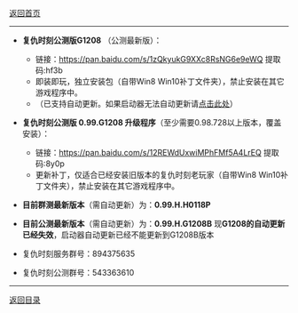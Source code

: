 [返回首页](./Home)
***

- **复仇时刻公测版G1208** （公测最新版）：
  - 链接：https://pan.baidu.com/s/1zQkyukG9XXc8RsNG6e9eWQ 提取码:hf3b
  - 即装即玩，独立安装包（自带Win8 Win10补丁文件夹），禁止安装在其它游戏程序中。
  - （已支持自动更新。如果启动器无法自动更新请[点击此处](./启动器无法获得更新)）

- **复仇时刻公测版 0.99.G1208 升级程序**（至少需要0.98.728以上版本，覆盖安装）：
  - 链接：https://pan.baidu.com/s/12REWdUxwiMPhFMf5A4LrEQ 提取码:8y0p
  - 更新补丁，仅适合已经安装旧版本的复仇时刻老玩家（自带Win8 Win10补丁文件夹），禁止安装在其它游戏程序中。
  

- **目前群测最新版本**（需自动更新）为：**0.99.H.H0118P**

- **目前公测最新版本**（需自动更新）为：**0.99.H.G1208B**  现**G1208的自动更新已经失效**，启动器自动更新已经不能更新到G1208B版本


- 复仇时刻服务群号：894375635
- 复仇时刻公测群号：543363610

***
[返回目录](./常见问题指南)
